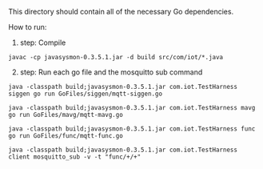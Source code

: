 This directory should contain all of the necessary Go dependencies.

How to run:

1. step: Compile

`javac -cp javasysmon-0.3.5.1.jar -d build src/com/iot/*.java`

2. step: Run each go file and the mosquitto sub command

`java -classpath build;javasysmon-0.3.5.1.jar com.iot.TestHarness siggen go run GoFiles/siggen/mqtt-siggen.go`

`java -classpath build;javasysmon-0.3.5.1.jar com.iot.TestHarness mavg go run GoFiles/mavg/mqtt-mavg.go`

`java -classpath build;javasysmon-0.3.5.1.jar com.iot.TestHarness func go run GoFiles/func/mqtt-func.go`

`java -classpath build;javasysmon-0.3.5.1.jar com.iot.TestHarness client mosquitto_sub -v -t "func/+/+"`
